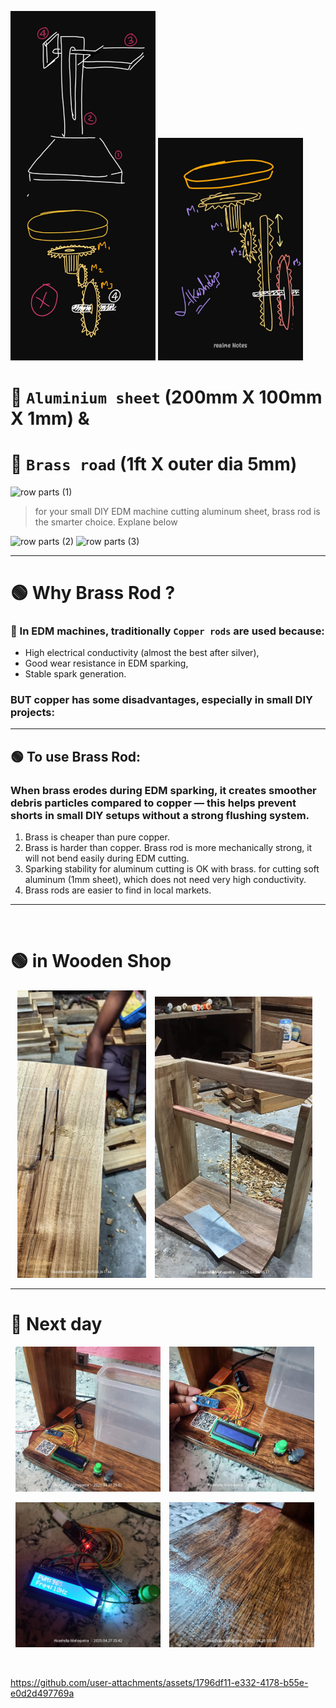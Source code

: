 <p float="left">
   <img src="gear system 01.jpg" alt="Image 3" width="46%" />
   <img src="gear system 02.jpg" alt="Image 4" width="46%" />
</p>

# 🎯 `Aluminium sheet` (200mm X 100mm X 1mm) & 
# 🎯 `Brass road` (1ft X outer dia 5mm)

![row parts (1)](https://github.com/user-attachments/assets/8cc56f36-db92-4647-ac98-ce43f82bcddb)
> for your small DIY EDM machine cutting aluminum sheet, brass rod is the smarter choice. Explane below

![row parts (2)](https://github.com/user-attachments/assets/3ea32648-1dba-404b-9286-5be7c4016e8f)
![row parts (3)](https://github.com/user-attachments/assets/60e8dce1-5a89-4365-88b7-761fd95d21ca)

---

# 🟢 Why Brass Rod ?

### 🔵 In EDM machines, traditionally `Copper rods` are used because:

- High electrical conductivity (almost the best after silver),
- Good wear resistance in EDM sparking,
- Stable spark generation.

### BUT copper has some disadvantages, especially in small DIY projects:

---

## 🟢 To use Brass Rod:

### When brass erodes during EDM sparking, it creates smoother debris particles compared to copper — this helps prevent shorts in small DIY setups without a strong flushing system.

1. Brass is cheaper than pure copper.
2. Brass is harder than copper.
      Brass rod is more mechanically strong, it will not bend easily during EDM cutting.
3. Sparking stability for aluminum cutting is OK with brass.
      for cutting soft aluminum (1mm sheet), which does not need very high conductivity.
4. Brass rods are easier to find in local markets.

---

</br>

# 🟢 in Wooden Shop

<p align="center">
  <img src="wooden frame 01.jpg" alt="Image 1" width="41%" style="margin-right: 10px;"/>
  <img src="wooden frame 02.jpg" alt="Image 2" width="50%" style="margin-right: 10px;"/>
</p>

--- 

# 🎯 Next day

<p align="center">
  <img src="setup Day3 01.jpg" alt="Image 1" width="46%" style="margin-right: 10px;"/>
  <img src="setup Day3 02.jpg" alt="Image 2" width="46%" style="margin-right: 10px;"/>
</p>
<p align="center">
  <img src="setup Day3 03.jpg" alt="Image 1" width="46%" style="margin-right: 10px;"/>
  <img src="setup Day3 04.jpg" alt="Image 2" width="46%" style="margin-right: 10px;"/>
</p>

</br>

https://github.com/user-attachments/assets/1796df11-e332-4178-b55e-e0d2d497769a
